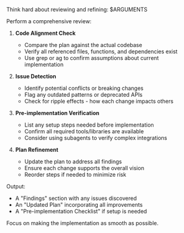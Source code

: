 Think hard about reviewing and refining: $ARGUMENTS

Perform a comprehensive review:

1. **Code Alignment Check**
   - Compare the plan against the actual codebase
   - Verify all referenced files, functions, and dependencies exist
   - Use grep or ag to confirm assumptions about current implementation

2. **Issue Detection**
   - Identify potential conflicts or breaking changes
   - Flag any outdated patterns or deprecated APIs
   - Check for ripple effects - how each change impacts others

3. **Pre-implementation Verification**
   - List any setup steps needed before implementation
   - Confirm all required tools/libraries are available
   - Consider using subagents to verify complex integrations

4. **Plan Refinement**
   - Update the plan to address all findings
   - Ensure each change supports the overall vision
   - Reorder steps if needed to minimize risk

Output:
- A "Findings" section with any issues discovered
- An "Updated Plan" incorporating all improvements
- A "Pre-implementation Checklist" if setup is needed

Focus on making the implementation as smooth as possible.
